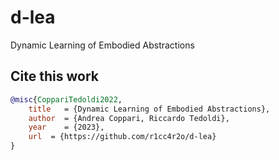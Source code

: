 # d-lea
Dynamic Learning of Embodied Abstractions


## Cite this work
```bibtex
@misc{CoppariTedoldi2022,
    title   = {Dynamic Learning of Embodied Abstractions},
    author  = {Andrea Coppari, Riccardo Tedoldi},
    year    = {2023},
    url  = {https://github.com/r1cc4r2o/d-lea}
}
```
